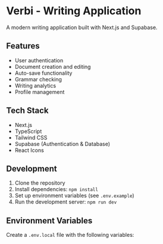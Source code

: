 # Verbi - Writing Application

A modern writing application built with Next.js and Supabase.

## Features

- User authentication
- Document creation and editing
- Auto-save functionality
- Grammar checking
- Writing analytics
- Profile management

## Tech Stack

- Next.js
- TypeScript
- Tailwind CSS
- Supabase (Authentication & Database)
- React Icons

## Development

1. Clone the repository
2. Install dependencies: `npm install`
3. Set up environment variables (see `.env.example`)
4. Run the development server: `npm run dev`

## Environment Variables

Create a `.env.local` file with the following variables: